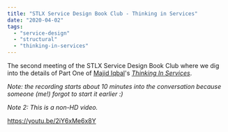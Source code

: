 ```yaml
---
title: "STLX Service Design Book Club - Thinking in Services"
date: "2020-04-02"
tags: 
  - "service-design"
  - "structural"
  - "thinking-in-services"
---
```


The second meeting of the STLX Service Design Book Club where we dig into the details of Part One of [Majid Iqbal](https://twitter.com/mxiqbal)'s [_Thinking In Services_](https://designcoders.org/book/).

_Note: the recording starts about 10 minutes into the conversation because someone (me!) forgot to start it earlier :)_

_Note 2: This is a non-HD video._

https://youtu.be/2iY6xMe6x8Y

